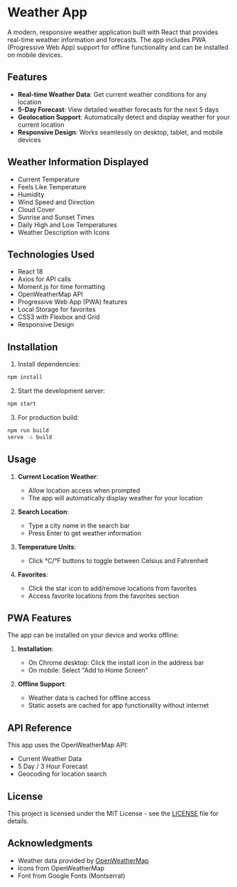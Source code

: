 # Weather App

A modern, responsive weather application built with React that provides real-time weather information and forecasts. The app includes PWA (Progressive Web App) support for offline functionality and can be installed on mobile devices.

## Features

- **Real-time Weather Data**: Get current weather conditions for any location
- **5-Day Forecast**: View detailed weather forecasts for the next 5 days
- **Geolocation Support**: Automatically detect and display weather for your current location
- **Responsive Design**: Works seamlessly on desktop, tablet, and mobile devices

## Weather Information Displayed

- Current Temperature
- Feels Like Temperature
- Humidity
- Wind Speed and Direction
- Cloud Cover
- Sunrise and Sunset Times
- Daily High and Low Temperatures
- Weather Description with Icons

## Technologies Used

- React 18
- Axios for API calls
- Moment.js for time formatting
- OpenWeatherMap API
- Progressive Web App (PWA) features
- Local Storage for favorites
- CSS3 with Flexbox and Grid
- Responsive Design

## Installation

1. Install dependencies:
```bash
npm install
```

2. Start the development server:
```bash
npm start
```

3. For production build:
```bash
npm run build
serve -s build
```

## Usage

1. **Current Location Weather**:
   - Allow location access when prompted
   - The app will automatically display weather for your location

2. **Search Location**:
   - Type a city name in the search bar
   - Press Enter to get weather information

3. **Temperature Units**:
   - Click °C/°F buttons to toggle between Celsius and Fahrenheit

4. **Favorites**:
   - Click the star icon to add/remove locations from favorites
   - Access favorite locations from the favorites section

## PWA Features

The app can be installed on your device and works offline:

1. **Installation**:
   - On Chrome desktop: Click the install icon in the address bar
   - On mobile: Select "Add to Home Screen"

2. **Offline Support**:
   - Weather data is cached for offline access
   - Static assets are cached for app functionality without internet

## API Reference

This app uses the OpenWeatherMap API:
- Current Weather Data
- 5 Day / 3 Hour Forecast
- Geocoding for location search

## License

This project is licensed under the MIT License - see the [LICENSE](LICENSE) file for details.

## Acknowledgments

- Weather data provided by [OpenWeatherMap](https://openweathermap.org/)
- Icons from OpenWeatherMap
- Font from Google Fonts (Montserrat)
